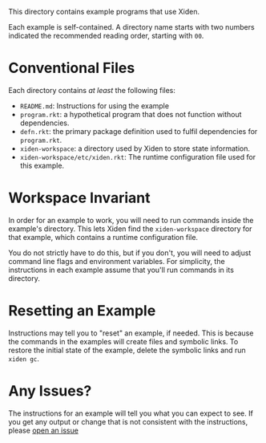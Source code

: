 This directory contains example programs that use Xiden.

Each example is self-contained. A directory name starts with two
numbers indicated the recommended reading order, starting with `00`.


# Conventional Files

Each directory contains _at least_ the following files:

* `README.md`: Instructions for using the example
* `program.rkt`: a hypothetical program that does not function without dependencies.
* `defn.rkt`: the primary package definition used to fulfil dependencies for `program.rkt`.
* `xiden-workspace`: a directory used by Xiden to store state information.
* `xiden-workspace/etc/xiden.rkt`: The runtime configuration file used for this example.


# Workspace Invariant

In order for an example to work, you will need to run commands inside
the example's directory. This lets Xiden find the `xiden-workspace`
directory for that example, which contains a runtime configuration
file.

You do not strictly have to do this, but if you don't, you will need
to adjust command line flags and environment variables. For
simplicity, the instructions in each example assume that you'll run
commands in its directory.


# Resetting an Example

Instructions may tell you to "reset" an example, if needed.  This is
because the commands in the examples will create files and symbolic
links.  To restore the initial state of the example, delete the
symbolic links and run `xiden gc`.


# Any Issues?

The instructions for an example will tell you what you can expect to see.
If you get any output or change that is not consistent with the instructions,
please [open an issue][]


[open an issue]: https://github.com/zyrolasting/xiden/issues
